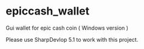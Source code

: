# epiccash_wallet
Gui wallet for epic cash coin ( Windows version )

Please use SharpDevlop 5.1 to work with this project.
